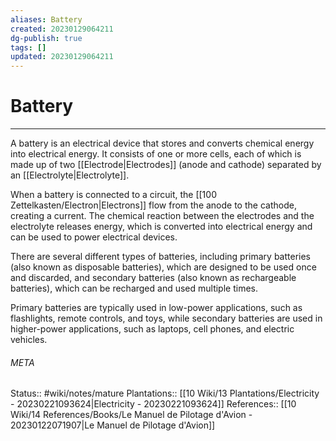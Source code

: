 ```yaml
---
aliases: Battery
created: 20230129064211
dg-publish: true
tags: []
updated: 20230129064211
---
```

# Battery
---
A battery is an electrical device that stores and converts chemical energy into electrical energy. It consists of one or more cells, each of which is made up of two [[Electrode\|Electrodes]] (anode and cathode) separated by an [[Electrolyte\|Electrolyte]].

When a battery is connected to a circuit, the [[100 Zettelkasten/Electron\|Electrons]] flow from the anode to the cathode, creating a current. The chemical reaction between the electrodes and the electrolyte releases energy, which is converted into electrical energy and can be used to power electrical devices.

There are several different types of batteries, including primary batteries (also known as disposable batteries), which are designed to be used once and discarded, and secondary batteries (also known as rechargeable batteries), which can be recharged and used multiple times.

Primary batteries are typically used in low-power applications, such as flashlights, remote controls, and toys, while secondary batteries are used in higher-power applications, such as laptops, cell phones, and electric vehicles.



###### META
Status:: #wiki/notes/mature 
Plantations:: [[10 Wiki/13 Plantations/Electricity - 20230221093624\|Electricity - 20230221093624]]
References:: [[10 Wiki/14 References/Books/Le Manuel de Pilotage d'Avion - 20230122071907\|Le Manuel de Pilotage d'Avion]]
